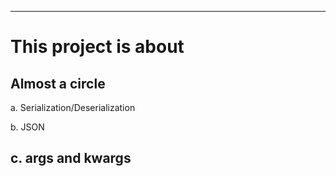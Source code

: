 ------
# This project is about
## Almost a circle
a. Serialization/Deserialization

b. JSON

c. args and kwargs
-----
